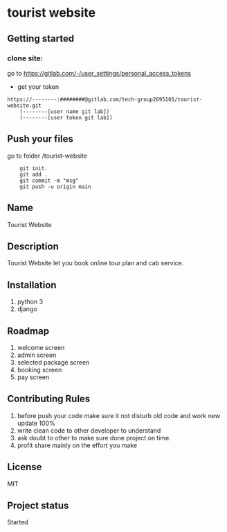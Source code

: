# tourist website



## Getting started
### clone site:
go to
https://gitlab.com/-/user_settings/personal_access_tokens
 - get your token
```
https://--------:########@gitlab.com/tech-group2695101/tourist-website.git
    (--------[user name git lab])
    (--------[user token git lab])
```

## Push your files
go to folder
/tourist-website
```
    git init.
    git add .
    git commit -m "msg"
    git push -u origin main
```


## Name
Tourist Website

## Description
Tourist Website let you book online tour plan and cab service.



## Installation
1. python 3
2. django


## Roadmap
1. welcome screen
2. admin screen
3. selected package screen
4. booking screen
5. pay screen

## Contributing Rules
1. before push your code make sure it not disturb old code and work new update 100%
2. write clean code to other developer to understand
3. ask doubt to other to make sure done project on time.
4. profit share mainly on the effort you make


## License
MIT

## Project status
Started
